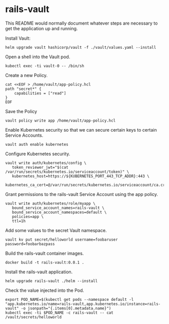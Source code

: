 # rails-vault

This README would normally document whatever steps are necessary to get the
application up and running.

Install Vault:
```
helm upgrade vault hashicorp/vault -f ./vault/values.yaml --install
```

Open a shell into the Vault pod.
```
kubectl exec -ti vault-0 -- /bin/sh
```

Create a new Policy.
```
cat <<EOF > /home/vault/app-policy.hcl
path "secret*" {
    capabilities = ["read"]
}
EOF
```

Save the Policy
```
vault policy write app /home/vault/app-policy.hcl
```

Enable Kubernetes security so that we can secure certain keys to certain Service Accounts.
```
vault auth enable kubernetes
```

Configure Kubernetes security.
```
vault write auth/kubernetes/config \
   token_reviewer_jwt="$(cat /var/run/secrets/kubernetes.io/serviceaccount/token)" \
   kubernetes_host=https://${KUBERNETES_PORT_443_TCP_ADDR}:443 \
   kubernetes_ca_cert=@/var/run/secrets/kubernetes.io/serviceaccount/ca.crt
```

Grant permissions to the rails-vault Service Account using the app policy.
```
vault write auth/kubernetes/role/myapp \
   bound_service_account_names=rails-vault \
   bound_service_account_namespaces=default \
   policies=app \
   ttl=1h
```

Add some values to the secret Vault namespace.
```
vault kv put secret/helloworld username=foobaruser password=foobarbazpass
```

Build the rails-vault container images.
```
docker build -t rails-vault:0.0.1 .
```

Install the rails-vault application.
```
helm upgrade rails-vault ./helm --install
```

Check the value injected into the Pod.
```
export POD_NAME=$(kubectl get pods --namespace default -l "app.kubernetes.io/name=rails-vault,app.kubernetes.io/instance=rails-vault" -o jsonpath="{.items[0].metadata.name}")
kubectl exec -ti $POD_NAME -c rails-vault -- cat /vault/secrets/helloworld
```